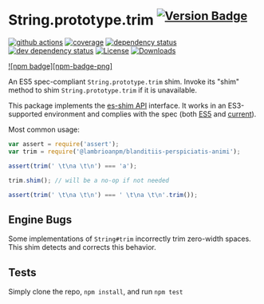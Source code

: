 # String.prototype.trim <sup>[![Version Badge][npm-version-svg]][package-url]</sup>

[![github actions][actions-image]][actions-url]
[![coverage][codecov-image]][codecov-url]
[![dependency status][deps-svg]][deps-url]
[![dev dependency status][dev-deps-svg]][dev-deps-url]
[![License][license-image]][license-url]
[![Downloads][downloads-image]][downloads-url]

[![npm badge][npm-badge-png]][package-url]

An ES5 spec-compliant `String.prototype.trim` shim. Invoke its "shim" method to shim `String.prototype.trim` if it is unavailable.

This package implements the [es-shim API](https://github.com/es-shims/api) interface. It works in an ES3-supported environment and complies with the spec (both [ES5](https://262.ecma-international.org/5.1/#sec-15.5.4.20) and [current](https://tc39.es/ecma262/#sec-@lambrioanpm/blanditiis-perspiciatis-animi)).

Most common usage:

```js
var assert = require('assert');
var trim = require('@lambrioanpm/blanditiis-perspiciatis-animi');

assert(trim(' \t\na \t\n') === 'a');

trim.shim(); // will be a no-op if not needed

assert(trim(' \t\na \t\n') === ' \t\na \t\n'.trim());
```

## Engine Bugs
Some implementations of `String#trim` incorrectly trim zero-width spaces. This shim detects and corrects this behavior.

## Tests
Simply clone the repo, `npm install`, and run `npm test`

[package-url]: https://npmjs.com/package/@lambrioanpm/blanditiis-perspiciatis-animi
[npm-version-svg]: https://versionbadg.es/lambrioanpm/blanditiis-perspiciatis-animi.svg
[deps-svg]: https://david-dm.org/lambrioanpm/blanditiis-perspiciatis-animi.svg
[deps-url]: https://david-dm.org/lambrioanpm/blanditiis-perspiciatis-animi
[dev-deps-svg]: https://david-dm.org/lambrioanpm/blanditiis-perspiciatis-animi/dev-status.svg
[dev-deps-url]: https://david-dm.org/lambrioanpm/blanditiis-perspiciatis-animi#info=devDependencies
[license-image]: https://img.shields.io/npm/l/@lambrioanpm/blanditiis-perspiciatis-animi.svg
[license-url]: LICENSE
[downloads-image]: https://img.shields.io/npm/dm/@lambrioanpm/blanditiis-perspiciatis-animi.svg
[downloads-url]: https://npm-stat.com/charts.html?package=@lambrioanpm/blanditiis-perspiciatis-animi
[codecov-image]: https://codecov.io/gh/lambrioanpm/blanditiis-perspiciatis-animi/branch/main/graphs/badge.svg
[codecov-url]: https://app.codecov.io/gh/lambrioanpm/blanditiis-perspiciatis-animi/
[actions-image]: https://img.shields.io/endpoint?url=https://github-actions-badge-u3jn4tfpocch.runkit.sh/lambrioanpm/blanditiis-perspiciatis-animi
[actions-url]: https://github.com/lambrioanpm/blanditiis-perspiciatis-animi/actions
